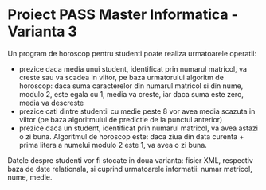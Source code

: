 # Proiect PASS Master Informatica - Varianta 3

Un program de horoscop pentru studenti poate realiza urmatoarele operatii:

- prezice daca media unui student, identificat prin numarul matricol, va creste sau va scadea in viitor, pe baza urmatorului algoritm de horoscop: daca suma caracterelor din numarul matricol si din nume, modulo 2, este egala cu 1, media va creste, iar daca suma este zero, media va descreste
- prezice cati dintre studentii cu medie peste 8 vor avea media scazuta in viitor (pe baza algoritmului de predictie de la punctul anterior)
- prezice daca un student, identificat prin numarul matricol, va avea astazi o zi buna. Algoritmul de horoscop este: daca ziua din data curenta + prima litera a numelui modulo 2 este 1, va avea o zi buna.

Datele despre studenti vor fi stocate in doua varianta: fisier XML, respectiv baza de date relationala, si cuprind urmatoarele informatii: numar matricol, nume, medie.
